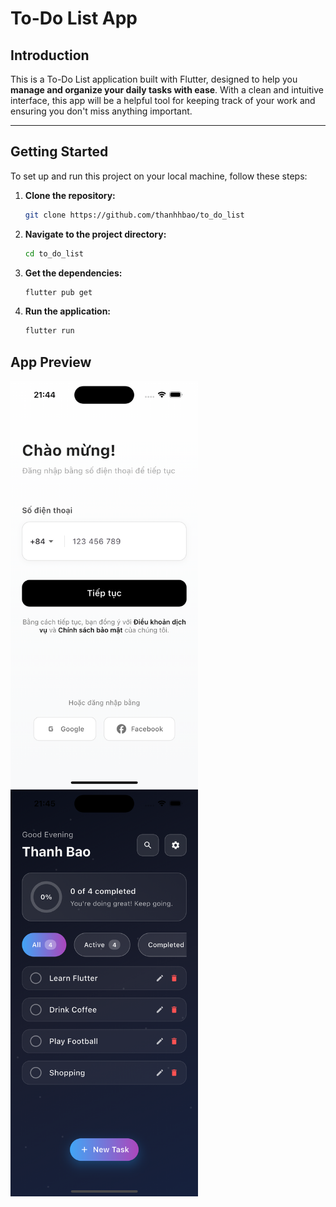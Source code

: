 # To-Do List App

## Introduction

This is a To-Do List application built with Flutter, designed to help you **manage and organize your daily tasks with ease**. With a clean and intuitive interface, this app will be a helpful tool for keeping track of your work and ensuring you don't miss anything important.

---

## Getting Started

To set up and run this project on your local machine, follow these steps:

1.  **Clone the repository:**
    ```bash
    git clone https://github.com/thanhhbao/to_do_list
    ```
2.  **Navigate to the project directory:**
    ```bash
    cd to_do_list
    ```
3.  **Get the dependencies:**
    ```bash
    flutter pub get
    ```
4.  **Run the application:**
    ```bash
    flutter run
    ```
##  App Preview

<p float="left">
  <img src="lib/assets/images/screenshot1.png" alt="App Screenshot 1" width="300"/>
  <img src="lib/assets/images/screenshot2.png" alt="App Screenshot 2" width="300"/>
</p>


